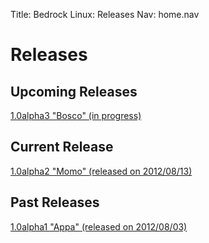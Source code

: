 Title: Bedrock Linux: Releases
Nav:   home.nav

Releases
========

Upcoming Releases
-----------------

[1.0alpha3 "Bosco" (in progress)](1.0alpha3/)

Current Release
---------------

[1.0alpha2 "Momo" (released on 2012/08/13)](1.0alpha3/)

Past Releases
-------------

[1.0alpha1 "Appa" (released on 2012/08/03)](1.0alpha1/)

